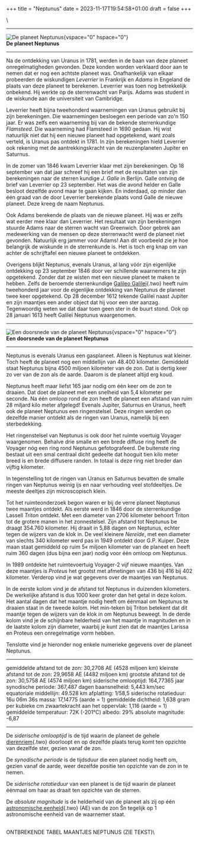 +++
title = "Neptunus"
date = 2023-11-17T19:54:58+01:00
draft = false
+++

\

  -----------------------------------------------------------------------
  ![De planeet Neptunus](plaatjes/neptunus.jpg){vspace="0" hspace="0"}\
  **De planeet Neptunus**

  -----------------------------------------------------------------------

Na de ontdekking van Uranus in 1781, werden in de baan van deze planeet
onregelmatigheden gevonden. Deze konden worden verklaard door aan te
nemen dat er nog een achtste planeet was. Onafhankelijk van elkaar
probeerden de wiskundigen *Leverrier* in Frankrijk en *Adams* in
Engeland de plaats van deze planeet te berekenen. Leverrier was toen nog
betrekkelijk onbekend. Hij werkte op de sterrenwacht van Parijs. Adams
was student in de wiskunde aan de universiteit van Cambridge.

Leverrier heeft bijna tweehonderd waarnemingen van Uranus gebruikt bij
zijn berekeningen. Die waarnemingen besloegen een periode van zo\'n 150
jaar. Er was zelfs een waarneming bij van de bekende sterrenkundige
*Flamsteed*. Die waarneming had Flamsteed in 1690 gedaan. Hij wist
natuurlijk niet dat hij een nieuwe planeet had opgetekend, want zoals
verteld, is Uranus pas ontdekt in 1781. In zijn berekeningen hield
Leverrier ook rekening met de aantrekkingskracht van de reuzenplaneten
Jupiter en Saturnus.

In de zomer van 1846 kwam Leverrier klaar met zijn berekeningen. Op 18
september van dat jaar schreef hij een brief met de resultaten van zijn
berekeningen naar de sterren kundige *J. Galle* in Berlijn. Galle
ontving de brief van Leverrier op 23 september. Het was die avond helder
en Galle besloot dezelfde avond maar te gaan kijken. En inderdaad, op
minder dan één graad van de door Leverrier berekende plaats vond Galle
de nieuwe planeet. Deze kreeg de naam Neptunus.

Ook Adams berekende de plaats van de nieuwe planeet. Hij was er zelfs
wat eerder mee klaar dan Leverrier. Het resultaat van zijn berekeningen
stuurde Adams naar de sterren wacht van Greenwich. Door gebrek aan
medewerking van de mensen op deze sterrenwacht werd de planeet niet
gevonden. Natuurlijk erg jammer voor Adams! Aan dit voorbeeld zie je hoe
belangrijk de wiskunde in de sterrenkunde is. Het is toch erg knap om
van achter de schrijftafel een nieuwe planeet te ontdekken.

Overigens blijkt Neptunus, evenals Uranus, al lang vóór zijn eigenlijke
ontdekking op 23 september 1846 door ver schillende waarnemers te zijn
opgetekend. Zonder dat ze wisten met een nieuwe planeet te maken te
hebben. Zelfs de beroemde sterrenkundige [Galileo
Galileï](galilei.html){.two} heeft ruim tweehonderd jaar voor de
eigenlijke ontdekking van Neptunus de planeet twee keer opgetekend. Op
28 december 1612 tekende Galileï naast Jupiter en zijn maantjes een
ander object dat hij voor een ster aanzag. Tegenwoordig weten we dat
daar toen geen ster in de buurt stond. Ook op 28 januari 1613 heeft
Galileï Neptunus waargenomen.

  -----------------------------------------------------------------------
  ![Een doorsnede van de planeet
  Neptunus](plaatjes/neptunus_doorsnede.jpg){vspace="0" hspace="0"}\
  **Een doorsnede van de planeet Neptunus**

  -----------------------------------------------------------------------

Neptunus is evenals Uranus een gasplaneet. Alleen is Neptunus wat
kleiner. Toch heeft de planeet nog een middellijn van 48.400 kilometer.
Gemiddeld staat Neptunus bijna 4500 miljoen kilometer van de zon. Dat is
dertig keer zo ver van de zon als de aarde. Daarom is de planeet altijd
erg koud.

Neptunus heeft maar liefst 165 jaar nodig om één keer om de zon te
draaien. Dat doet de planeet met een snelheid van 5,4 kilometer per
seconde. Na één omloop rond de zon heeft de planeet een afstand van ruim
28 miljard kilo meter afgelegd! Evenals Jupiter, Saturnus en Uranus,
heeft ook de planeet Neptunus een ringenstelsel. Deze ringen werden op
dezelfde manier ontdekt als de ringen van Uranus, namelijk bij een
sterbedekking.

Het ringenstelsel van Neptunus is ook door het ruimte voertuig Voyager
waargenomen. Behalve drie smalle en een brede diffuse ring heeft de
Voyager nóg een ring rond Neptunus gefotografeerd. De buitenste ring
bestaat uit een smal centraal dicht gedeelte dat hooguit tien kilo meter
breed is en brede diffusere randen. In totaal is deze ring niet breder
dan vijftig kilometer.

In tegenstelling tot de ringen van Uranus en Saturnus bevatten de smalle
ringen van Neptunus weinig ijs en naar verhouding veel stofdeeltjes. De
meeste deeltjes zijn microscopisch klein.

Tot het ruimteonderzoek begon waren er bij de verre planeet Neptunus
twee maantjes ontdekt. Als eerste werd in 1846 door de sterrenkundige
Lassell *Triton* ontdekt. Met een diameter van 2706 kilometer behoort
Triton tot de grotere manen in het zonnestelsel. Zijn afstand tot
Neptunus be draagt 354.760 kilometer. Hij draait in 5,88 dagen om
Neptunus, echter tegen de wijzers van de klok in. De veel kleinere
*Nereïde*, met een diameter van slechts 340 kilometer werd pas in 1949
ontdekt door G.P. Kuiper. Deze maan staat gemiddeld op ruim 5« miljoen
kilometer van de planeet en heeft ruim 360 dagen (dus bijna een jaar)
nodig voor één omloop om Neptunus.

In 1989 ontdekte het ruimtevoertuig Voyager-2 vijf nieuwe maantjes. Van
deze maantjes is *Proteus* het grootst met afmetingen van 436 bij 416
bij 402 kilometer. Verderop vind je wat gegevens over de maantjes van
Neptunus.

In de eerste kolom vind je de afstand tot Neptunus in duizenden
kilometers. De werkelijke afstand is dus 1000 keer groter dan het getal
in deze kolom. Het aantal dagen dat het maantje nodig heeft om éénmaal
om Neptunus te draaien staat in de tweede kolom. Het min-teken bij
Triton betekent dat dit maantje tegen de wijzers van de klok in om
Neptunus beweegt. In de derde kolom vind je de schijnbare helderheid van
het maantje in magnituden en in de laatste kolom zijn diameter, waarbij
je kunt zien dat de maantjes Larissa en Proteus een onregelmatige vorm
hebben.

Tenslotte vind je hieronder nog enkele numerieke gegevens over de
planeet Neptunus.

  ---------------------------------- ------------------------------
  gemiddelde afstand tot de zon:     30,2708 AE (4528 miljoen km)
  kleinste afstand tot de zon:       29,9658 AE (4482 miljoen km)
  grootste afstand tot de zon:       30,5758 AE (4574 miljoen km)
  siderische omlooptijd:             164,77365 jaar
  synodische periode:                367,487 dagen
  baansnelheid:                      5,443 km/sec
  equatoriale middellijn:            49.528 km
  afplatting:                        1/58,5
  siderische rotatieduur:            16u 06m 36s
  massa:                             17,14775 (aarde = 1)
  gemiddelde dichtheid:              1,638 gram per kubieke cm
  zwaartekracht aan het oppervlak:   1,116 (aarde = 1)
  gemiddelde temperatuur:            72K (-201°C)
  albedo:                            29%
  absolute magnitude:                -6,87
  ---------------------------------- ------------------------------

De *siderische omlooptijd* is de tijd waarin de planeet de gehele
[dierenriem](dierenri.html){.two} doorloopt en op dezelfde plaats terug
komt ten opzichte van dezelfde ster, gezien vanaf de zon.

De *synodische periode* is de tijdsduur die een planeet nodig heeft om,
gezien vanaf de aarde, weer dezelfde positie ten opzichte van de zon in
te nemen.

De *siderische rotatieduur* van een planeet is de tijd waarin de planeet
éénmaal om haar as draait ten opzichte van de sterren.

De *absolute magnitude* is de helderheid van de planeet als zij op één
[astronomische eenheid](astronom.html){.two} (AE) van de zon Šn tegelijk
op 1 astronomische eenheid van de waarnemer staat.

\
ONTBREKENDE TABEL MAANTJES NEPTUNUS (ZIE TEKST)\
